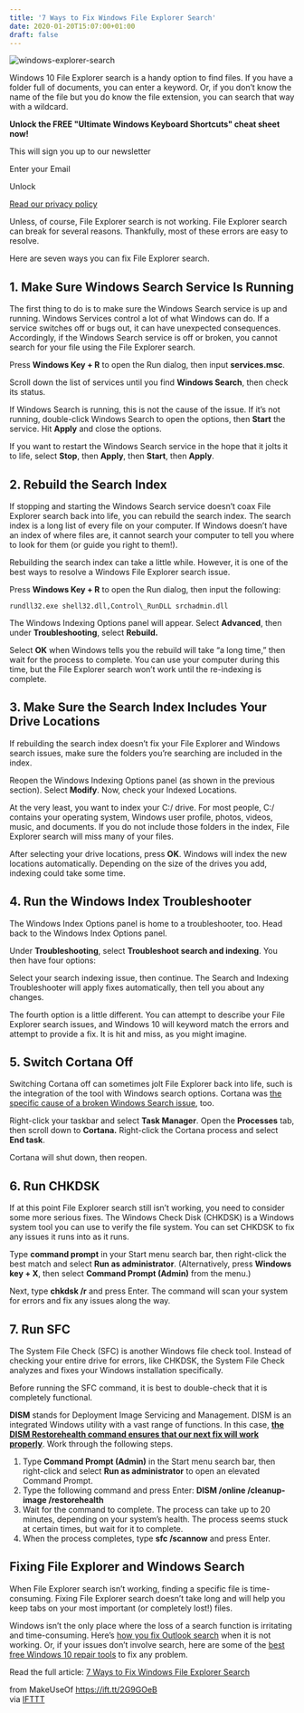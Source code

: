 ```yaml
---
title: '7 Ways to Fix Windows File Explorer Search'
date: 2020-01-20T15:07:00+01:00
draft: false
---
```


![windows-explorer-search](https://static.makeuseof.com/wp-content/uploads/2020/01/windows-explorer-search.jpg)

Windows 10 File Explorer search is a handy option to find files. If you have a folder full of documents, you can enter a keyword. Or, if you don’t know the name of the file but you do know the file extension, you can search that way with a wildcard.

**Unlock the FREE "Ultimate Windows Keyboard Shortcuts" cheat sheet now!**

This will sign you up to our newsletter

Enter your Email

Unlock

[Read our privacy policy](//www.makeuseof.com/legal/)

Unless, of course, File Explorer search is not working. File Explorer search can break for several reasons. Thankfully, most of these errors are easy to resolve.

Here are seven ways you can fix File Explorer search.

1\. Make Sure Windows Search Service Is Running
-----------------------------------------------

The first thing to do is to make sure the Windows Search service is up and running. Windows Services control a lot of what Windows can do. If a service switches off or bugs out, it can have unexpected consequences. Accordingly, if the Windows Search service is off or broken, you cannot search for your file using the File Explorer search.

Press **Windows Key + R** to open the Run dialog, then input **services.msc**.

Scroll down the list of services until you find **Windows Search**, then check its status.

If Windows Search is running, this is not the cause of the issue. If it’s not running, double-click Windows Search to open the options, then **Start** the service. Hit **Apply** and close the options.

If you want to restart the Windows Search service in the hope that it jolts it to life, select **Stop**, then **Apply**, then **Start**, then **Apply**.

2\. Rebuild the Search Index
----------------------------

If stopping and starting the Windows Search service doesn’t coax File Explorer search back into life, you can rebuild the search index. The search index is a long list of every file on your computer. If Windows doesn’t have an index of where files are, it cannot search your computer to tell you where to look for them (or guide you right to them!).

Rebuilding the search index can take a little while. However, it is one of the best ways to resolve a Windows File Explorer search issue.

Press **Windows Key + R** to open the Run dialog, then input the following:

```
rundll32.exe shell32.dll,Control\_RunDLL srchadmin.dll
```

The Windows Indexing Options panel will appear. Select **Advanced**, then under **Troubleshooting**, select **Rebuild.**

Select **OK** when Windows tells you the rebuild will take “a long time,” then wait for the process to complete. You can use your computer during this time, but the File Explorer search won’t work until the re-indexing is complete.

3\. Make Sure the Search Index Includes Your Drive Locations
------------------------------------------------------------

If rebuilding the search index doesn’t fix your File Explorer and Windows search issues, make sure the folders you’re searching are included in the index.

Reopen the Windows Indexing Options panel (as shown in the previous section). Select **Modify**. Now, check your Indexed Locations.

At the very least, you want to index your C:/ drive. For most people, C:/ contains your operating system, Windows user profile, photos, videos, music, and documents. If you do not include those folders in the index, File Explorer search will miss many of your files.

After selecting your drive locations, press **OK**. Windows will index the new locations automatically. Depending on the size of the drives you add, indexing could take some time.

4\. Run the Windows Index Troubleshooter
----------------------------------------

The Windows Index Options panel is home to a troubleshooter, too. Head back to the Windows Index Options panel.

Under **Troubleshooting**, select **Troubleshoot search and indexing**. You then have four options:

Select your search indexing issue, then continue. The Search and Indexing Troubleshooter will apply fixes automatically, then tell you about any changes.

The fourth option is a little different. You can attempt to describe your File Explorer search issues, and Windows 10 will keyword match the errors and attempt to provide a fix. It is hit and miss, as you might imagine.

5\. Switch Cortana Off
----------------------

Switching Cortana off can sometimes jolt File Explorer back into life, such is the integration of the tool with Windows search options. Cortana was [the specific cause of a broken Windows Search issue](//www.makeuseof.com/tag/windows-10-broken-search/), too.

Right-click your taskbar and select **Task Manager**. Open the **Processes** tab, then scroll down to **Cortana.** Right-click the Cortana process and select **End task**.

Cortana will shut down, then reopen.

6\. Run CHKDSK
--------------

If at this point File Explorer search still isn’t working, you need to consider some more serious fixes. The Windows Check Disk (CHKDSK) is a Windows system tool you can use to verify the file system. You can set CHKDSK to fix any issues it runs into as it runs.

Type **command prompt** in your Start menu search bar, then right-click the best match and select **Run as administrator**. (Alternatively, press **Windows key + X**, then select **Command Prompt (Admin)** from the menu.)

Next, type **chkdsk /r** and press Enter. The command will scan your system for errors and fix any issues along the way.

7\. Run SFC
-----------

The System File Check (SFC) is another Windows file check tool. Instead of checking your entire drive for errors, like CHKDSK, the System File Check analyzes and fixes your Windows installation specifically.

Before running the SFC command, it is best to double-check that it is completely functional.

**DISM** stands for Deployment Image Servicing and Management. DISM is an integrated Windows utility with a vast range of functions. In this case, [**the DISM Restorehealth command ensures that our next fix will work properly**](//www.makeuseof.com/tag/fix-corrupted-windows-10-installation/). Work through the following steps.

1.  Type **Command Prompt (Admin)** in the Start menu search bar, then right-click and select **Run as administrator** to open an elevated Command Prompt.
2.  Type the following command and press Enter: **DISM /online /cleanup-image /restorehealth**
3.  Wait for the command to complete. The process can take up to 20 minutes, depending on your system’s health. The process seems stuck at certain times, but wait for it to complete.
4.  When the process completes, type **sfc /scannow** and press Enter.

Fixing File Explorer and Windows Search
---------------------------------------

When File Explorer search isn’t working, finding a specific file is time-consuming. Fixing File Explorer search doesn’t take long and will help you keep tabs on your most important (or completely lost!) files.

Windows isn’t the only place where the loss of a search function is irritating and time-consuming. Here’s [how you fix Outlook search](//www.makeuseof.com/tag/outlook-search-not-working/) when it is not working. Or, if your issues don’t involve search, here are some of the [best free Windows 10 repair tools](//www.makeuseof.com/tag/5-free-tools-fix-problem-windows-10/) to fix any problem.

Read the full article: [7 Ways to Fix Windows File Explorer Search](https://www.makeuseof.com/tag/fix-windows-file-explorer-search/)

  
  
from MakeUseOf https://ift.tt/2G9GOeB  
via [IFTTT](https://ifttt.com/?ref=da&site=blogger)